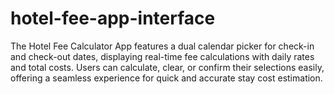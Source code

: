 # hotel-fee-app-interface
The Hotel Fee Calculator App features a dual calendar picker for check-in and check-out dates, displaying real-time fee calculations with daily rates and total costs. Users can calculate, clear, or confirm their selections easily, offering a seamless experience for quick and accurate stay cost estimation.
